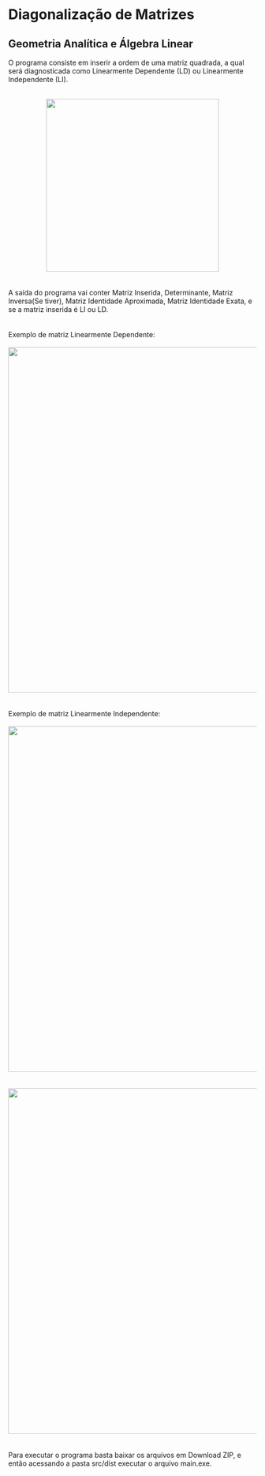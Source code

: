 # Diagonalização de Matrizes 

## Geometria Analítica e Álgebra Linear

O programa consiste em inserir a ordem de uma matriz quadrada, a qual será diagnosticada como Linearmente Dependente (LD) ou Linearmente Independente (LI).
<br><br>
<div align="center">
<img src="https://github.com/NicolasEidi/Diagonalizacao-de-Matrizes/assets/101011656/18dc83fa-909e-46bb-88d0-c72f663c0cc4" width="350px" />
</div>
<br><br>
A saída do programa vai conter Matriz Inserida, Determinante, Matriz Inversa(Se tiver), Matriz Identidade Aproximada, Matriz Identidade Exata, e se a matriz inserida é LI ou LD.
<br><br><br>
Exemplo de matriz Linearmente Dependente:
<br><br>
<div align="center">
<img src="https://github.com/NicolasEidi/Diagonalizacao-de-Matrizes/assets/101011656/d0485065-a148-401b-ac21-dcc62add096f" width="700px" />
</div>
<br><br>
Exemplo de matriz Linearmente Independente:
<br><br>
<div align="center">
<img src="https://github.com/NicolasEidi/Diagonalizacao-de-Matrizes/assets/101011656/d85dd293-b26f-44bf-866a-bd9f0c72510e" width="700px" />
</div>
<br><br>
<div align="center">
<img src="https://github.com/NicolasEidi/Diagonalizacao-de-Matrizes/assets/101011656/46873592-66fe-4702-9d35-39424981952a" width="700px" />
</div>
<br><br>
Para executar o programa basta baixar os arquivos em Download ZIP, e então acessando a pasta src/dist executar o arquivo main.exe.

